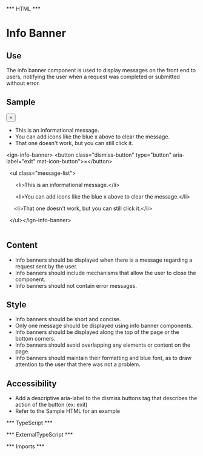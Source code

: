 *** HTML ***
# Info Banner

## Use

The info banner component is used to display messages on the front end to users, notifying the user when a
    request was completed or submitted without error.

## Sample

<mat-tab-group>
    <mat-tab label="Component Sample">
        <div class="tab-height">
            <ign-info-banner> <button class="dismiss-button" type="button" aria-label="exit" mat-icon-button>&times;</button>
                <ul class="message-list">
                    <li>This is an informational message.</li>
                    <li>You can add icons like the blue x above to clear the message.</li>
                    <li>That one doesn't work, but you can still click it.</li>
                </ul></ign-info-banner>
        </div></mat-tab>
    <mat-tab label="HTML"><div class="tab-height">
        <table style="width:100%">
            <p> &lt;ign-info-banner> &lt;button class="dismiss-button" type="button" aria-label="exit" mat-icon-button"&gt;&times;&lt;/button&gt;</p>
            <p> &nbsp;&nbsp;&lt;ul class="message-list"&gt;</p>
            <p>&nbsp;&nbsp; &nbsp;&nbsp; &lt;li&gt;This is an informational message.&lt;/li&gt;</p>
            <p>&nbsp;&nbsp; &nbsp;&nbsp; &lt;li>You can add icons like the blue x above to clear the message.&lt;/li&gt;</p>
            <p>&nbsp;&nbsp; &nbsp;&nbsp;&lt;li&gt;That one doesn't work, but you can still click it.&lt;/li&gt;</p>
            <p>&nbsp;&nbsp;&lt;/ul&gt;&lt;/ign-info-banner></p>
        </table>
    </div></mat-tab>
</mat-tab-group>

## Content

* Info banners should be displayed when there is a message regarding a request sent by the user.
* Info banners should include mechanisms that allow the user to close the component.
* Info banners should not contain error messages.


## Style

* Info banners should be short and concise.
* Only one message should be displayed using info banner components.
* Info banners should be displayed along the top of the page or the bottom corners.
* Info banners should avoid overlapping any elements or content on the page.
* Info banners should maintain their formatting and blue font, as to draw attention to the user that there was not
a problem.

## Accessibility
* Add a descriptive aria-label to the dismiss buttons tag that describes the action of the button (ex: exit)
* Refer to the Sample HTML for an example

*** TypeScript *** 

*** ExternalTypeScript ***

*** Imports ***